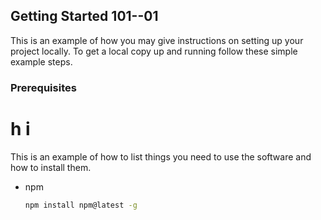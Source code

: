 

<!-- GETTING STARTED -->
## Getting Started 101--01

This is an example of how you may give instructions on setting up your project locally.
To get a local copy up and running follow these simple example steps.

### Prerequisites
# h i

This is an example of how to list things you need to use the software and how to install them.
* npm
  ```sh
  npm install npm@latest -g
  ```

